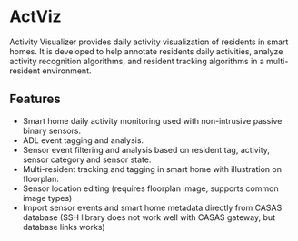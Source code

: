 # ActViz

Activity Visualizer provides daily activity visualization of residents in smart homes. It is developed to help annotate residents daily activities, analyze activity recognition algorithms, and resident tracking algorithms in a multi-resident environment.

## Features

- Smart home daily activity monitoring used with non-intrusive passive binary sensors.
- ADL event tagging and analysis.
- Sensor event filtering and analysis based on resident tag, activity, sensor category and sensor state.
- Multi-resident tracking and tagging in smart home with illustration on floorplan.
- Sensor location editing (requires floorplan image, supports common image types)
- Import sensor events and smart home metadata directly from CASAS database (SSH library does not work well with CASAS gateway, but database links works)
